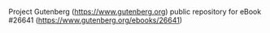 Project Gutenberg (https://www.gutenberg.org) public repository for eBook #26641 (https://www.gutenberg.org/ebooks/26641)
